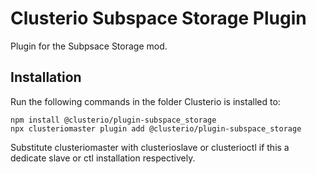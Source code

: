 # Clusterio Subspace Storage Plugin

Plugin for the Subpsace Storage mod.


## Installation

Run the following commands in the folder Clusterio is installed to:

    npm install @clusterio/plugin-subspace_storage
    npx clusteriomaster plugin add @clusterio/plugin-subspace_storage

Substitute clusteriomaster with clusterioslave or clusterioctl if this a dedicate slave or ctl installation respectively.
